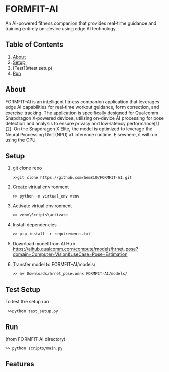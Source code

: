 # FORMFIT-AI
An AI-powered fitness companion that provides real-time guidance and training entirely on-device using edge AI technology.

## Table of Contents
1. [About](#about)
2. [Setup](#setup)
3. [Test](#test setup)
4. [Run](#run)


## About
FORMFIT-AI is an intelligent fitness companion application that leverages edge AI capabilities for real-time workout guidance, form correction, and exercise tracking. The application is specifically designed for Qualcomm Snapdragon X-powered devices, utilizing on-device AI processing for pose detection and analysis to ensure privacy and low-latency performance[1][2].
On the Snapdragon X Elite, the model is optimized to leverage the Neural Processing Unit (NPU) at inference runtime. Elsewhere, it will run using the CPU.

## Setup
 1. git clone repo
      ```
      >>git clone https://github.com/hem810/FORMFIT-AI.git
      ```
   2. Create virtual environment
      ```
      >> python -m virtual_env venv
      ```
   3. Activate virtual environment
      ```
      >> venv\Scripts\activate 
      ```
   4. Install dependencies
      ```
      >> pip install -r requirements.txt
      ```
   4. Download model from AI Hub 
      https://aihub.qualcomm.com/compute/models/hrnet_pose?domain=Computer+Vision&useCase=Pose+Estimation

   6. Transfer model to FORMFIT-AI/models/
      ```
      >> mv Downloads/hrnet_pose.onnx FORMFIT-AI/models/
      ```
## Test Setup
To test the setup run
```
 >>python test_setup.py
```
## Run
(from FORMFIT-AI directory)
```
>> python scripts/main.py 
```

## Features

